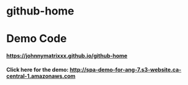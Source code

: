 # github-home

# Demo Code
#### https://johnnymatrixxx.github.io/github-home
#### Click here for the demo: http://spa-demo-for-ang-7.s3-website.ca-central-1.amazonaws.com
